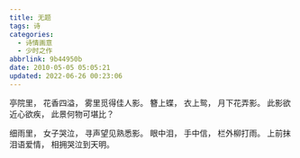 ```yaml
---
title: 无题
tags: 诗
categories:
  - 诗情画意
  - 少时之作
abbrlink: 9b44950b
date: 2010-05-05 05:05:21
updated: 2022-06-26 00:23:06
---
```

亭院里，
花香四溢，
雾里觅得佳人影。
簪上蝶，
衣上鸳，
月下花弄影。
此影欲近心欲疾，
此景何物可堪比？

细雨里，
女子哭泣，
寻声望见熟悉影。
眼中泪，
手中信，
栏外柳打雨。
上前抹泪语爱情，
相拥哭泣到天明。